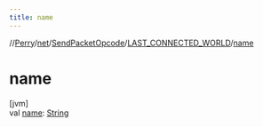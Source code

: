```yaml
---
title: name
---
```

//[Perry](../../../../index.html)/[net](../../index.html)/[SendPacketOpcode](../index.html)/[LAST_CONNECTED_WORLD](index.html)/[name](name.html)



# name



[jvm]\
val [name](name.html): [String](https://kotlinlang.org/api/latest/jvm/stdlib/kotlin/-string/index.html)




